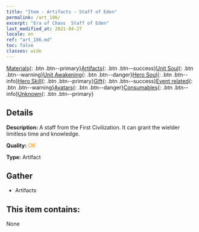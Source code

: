 ```yaml
---
title: "Item - Artifacts - Staff of Eden"
permalink: /art_186/
excerpt: "Era of Chaos  Staff of Eden"
last_modified_at: 2021-04-27
locale: en
ref: "art_186.md"
toc: false
classes: wide
---
```

 [Materials](/Items/){: .btn .btn--primary}[Artifacts](/Items/Artifacts/){: .btn .btn--success}[Unit Soul](/Items/UnitSoul/){: .btn .btn--warning}[Unit Awakening](/Items/UnitAwakening/){: .btn .btn--danger}[Hero Soul](/Items/HeroSoul/){: .btn .btn--info}[Hero Skill](/Items/HeroSkill/){: .btn .btn--primary}[Gift](/Items/Gift/){: .btn .btn--success}[Event related](/Items/Events/){: .btn .btn--warning}[Avatars](/Items/Avatars/){: .btn .btn--danger}[Consumables](/Items/Consumables/){: .btn .btn--info}[Unknown](/Items/Unknown/){: .btn .btn--primary}

## Details
 **Description:** A staff from the First Civilization. It can grant the wielder limitless time and knowledge.

 **Quality:** <span style="color: #FF8C00">OK</span>

 **Type:** Artifact

## Gather

*    Artifacts 

## This item contains:

  None

